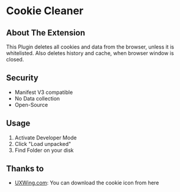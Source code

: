 # Cookie Cleaner

## About The Extension
This Plugin deletes all cookies and data from the browser, unless it is whitelisted. Also deletes history and cache, when browser window is closed.

## Security
* Manifest V3 compatible
* No Data collection
* Open-Source

## Usage
1. Activate Developer Mode
2. Click "Load unpacked"
3. Find Folder on your disk

## Thanks to
* [UXWing.com](https://uxwing.com/cookie-icon/): You can download the cookie icon from here

